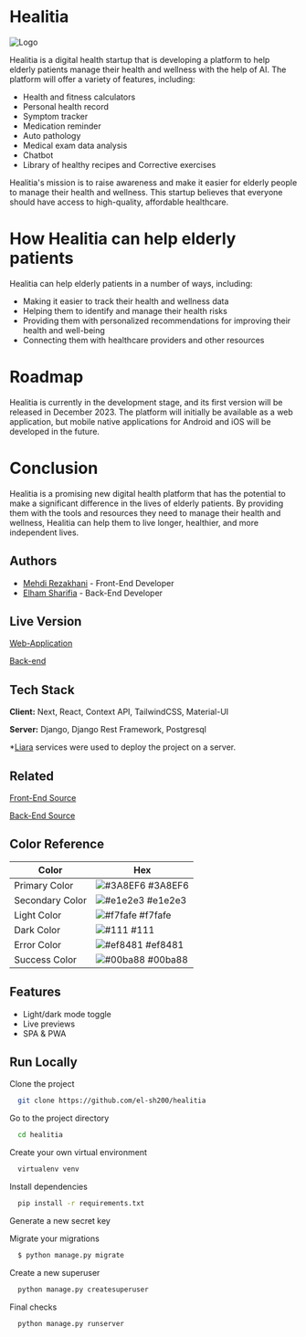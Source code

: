 
# Healitia 
![Logo](https://demo.mehdirezakhani.ir/_next/static/media/HLogo.25be5cbf.png)

Healitia is a digital health startup that is developing a platform to help elderly patients manage their health and wellness with the help of AI. The platform will offer a variety of features, including:
- Health and fitness calculators
- Personal health record
- Symptom tracker
- Medication reminder
- Auto pathology
- Medical exam data analysis
- Chatbot
- Library of healthy recipes and Corrective exercises

Healitia's mission is to raise awareness and make it easier for elderly people to manage their health and wellness. This startup believes that everyone should have access to high-quality, affordable healthcare.

# How Healitia can help elderly patients

Healitia can help elderly patients in a number of ways, including:

- Making it easier to track their health and wellness data
- Helping them to identify and manage their health risks
- Providing them with personalized recommendations for improving their health and well-being
- Connecting them with healthcare providers and other resources

# Roadmap
Healitia is currently in the development stage, and its first version will be released in December 2023. The platform will initially be available as a web application, but mobile native applications for Android and iOS will be developed in the future.

# Conclusion
Healitia is a promising new digital health platform that has the potential to make a significant difference in the lives of elderly patients. By providing them with the tools and resources they need to manage their health and wellness, Healitia can help them to live longer, healthier, and more independent lives.


## Authors

- [Mehdi Rezakhani](https://github.com/MehdiiRezakhani) -  Front-End Developer
- [Elham Sharifia](https://github.com/el-sh200) -  Back-End Developer


## Live Version

[Web-Application](https://healitia.ir/)

[Back-end](https://api.healitia.ir/)


## Tech Stack

**Client:** Next, React, Context API, TailwindCSS, Material-UI

**Server:** Django, Django Rest Framework, Postgresql

*[Liara](https://liara.ir/) services were used to deploy the project on a server.


## Related

[Front-End Source](https://github.com/MehdiiRezakhani/Healitia_WebApp)

[Back-End Source](https://github.com/el-sh200/healitia)

## Color Reference

| Color             | Hex                                                                |
| ----------------- | ------------------------------------------------------------------ |
| Primary Color | ![#3A8EF6](https://via.placeholder.com/10/3A8EF6?text=+) #3A8EF6 |
| Secondary Color | ![#e1e2e3](https://via.placeholder.com/10/e1e2e3?text=+) #e1e2e3 |
| Light Color | ![#f7fafe](https://via.placeholder.com/10/f7fafe?text=+) #f7fafe |
| Dark Color | ![#111](https://via.placeholder.com/10/111?text=+) #111 |
| Error Color | ![#ef8481](https://via.placeholder.com/10/ef8481?text=+) #ef8481 |
| Success Color | ![#00ba88](https://via.placeholder.com/10/00ba88?text=+) #00ba88 |




## Features

- Light/dark mode toggle
- Live previews
- SPA & PWA


## Run Locally

Clone the project

```bash
  git clone https://github.com/el-sh200/healitia
```

Go to the project directory

```bash
  cd healitia
```

Create your own virtual environment

```bash
  virtualenv venv
```

Install dependencies

```bash
  pip install -r requirements.txt
```

Generate a new secret key


Migrate your migrations

```bash
  $ python manage.py migrate
```

Create a new superuser

```bash
  python manage.py createsuperuser
```

Final checks
```bash
  python manage.py runserver
```